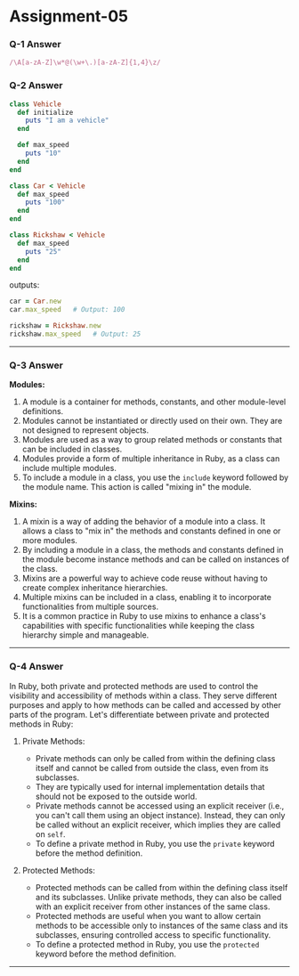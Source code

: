 # Assignment-05

### Q-1 Answer 

```ruby
/\A[a-zA-Z]\w*@(\w+\.)[a-zA-Z]{1,4}\z/
```
### Q-2 Answer 

```ruby
class Vehicle
  def initialize
    puts "I am a vehicle"
  end

  def max_speed
    puts "10"
  end
end

class Car < Vehicle
  def max_speed
    puts "100"
  end
end

class Rickshaw < Vehicle
  def max_speed
    puts "25"
  end
end
```
outputs:

```ruby
car = Car.new
car.max_speed   # Output: 100

rickshaw = Rickshaw.new
rickshaw.max_speed   # Output: 25
```
----

### Q-3 Answer

**Modules:**
1. A module is a container for methods, constants, and other module-level definitions.
2. Modules cannot be instantiated or directly used on their own. They are not designed to represent objects.
3. Modules are used as a way to group related methods or constants that can be included in classes.
4. Modules provide a form of multiple inheritance in Ruby, as a class can include multiple modules.
5. To include a module in a class, you use the `include` keyword followed by the module name. This action is called "mixing in" the module.

**Mixins:**
1. A mixin is a way of adding the behavior of a module into a class. It allows a class to "mix in" the methods and constants defined in one or more modules.
2. By including a module in a class, the methods and constants defined in the module become instance methods and can be called on instances of the class.
3. Mixins are a powerful way to achieve code reuse without having to create complex inheritance hierarchies.
4. Multiple mixins can be included in a class, enabling it to incorporate functionalities from multiple sources.
5. It is a common practice in Ruby to use mixins to enhance a class's capabilities with specific functionalities while keeping the class hierarchy simple and manageable.
---
### Q-4 Answer

In Ruby, both private and protected methods are used to control the visibility and accessibility of methods within a class. They serve different purposes and apply to how methods can be called and accessed by other parts of the program. Let's differentiate between private and protected methods in Ruby:

1. Private Methods:
   - Private methods can only be called from within the defining class itself and cannot be called from outside the class, even from its subclasses.
   - They are typically used for internal implementation details that should not be exposed to the outside world.
   - Private methods cannot be accessed using an explicit receiver (i.e., you can't call them using an object instance). Instead, they can only be called without an explicit receiver, which implies they are called on `self`.
   - To define a private method in Ruby, you use the `private` keyword before the method definition.

2. Protected Methods:
   - Protected methods can be called from within the defining class itself and its subclasses. Unlike private methods, they can also be called with an explicit receiver from other instances of the same class.
   - Protected methods are useful when you want to allow certain methods to be accessible only to instances of the same class and its subclasses, ensuring controlled access to specific functionality.
   - To define a protected method in Ruby, you use the `protected` keyword before the method definition.

----
